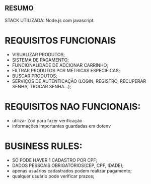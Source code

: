 ## RESUMO

STACK UTILIZADA: Node.js com javascript. 


# REQUISITOS FUNCIONAIS
  - VISUALIZAR PRODUTOS;
  - SISTEMA DE PAGAMENTO;
  - FUNCIONALIDADE DE ADCIONAR CARRINHO;
  - FILTRAR PRODUTOS POR MÉTRICAS ESPECIFICAS;
  - BUSCAR PRODUTOS;
  - SERVIÇOS DE AUTENTICAÇÃO (LOGIN, REGISTRO, RECUPERAR SENHA, TROCAR SENHA...);
 


# REQUISITOS NAO FUNCIONAIS:
  - utilizar Zod para fazer verificação
  - informações importantes guardadas em dotenv



# BUSINESS RULES:
  - SÓ PODE HAVER 1 CADASTRO POR CPF;
  - DADOS PESSOAIS OBRIGATÓRIOS(CEP, CPF, IDADE);
  - apenas usuários cadastrados podem realizar pagamento;
  - qualquer usuário pode verificar prazos;

